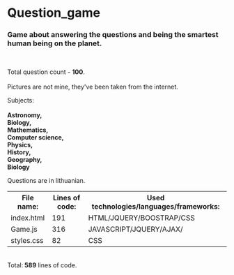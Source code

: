 # Question_game
<h3> Game about answering the questions and being the smartest human being on the planet.</h3><br>

Total question count - <strong>100</strong>.<br><br>
Pictures are not mine, they've been taken from the internet.<br>

Subjects:<br><br>
<strong>
Astronomy,<br>Biology,<br>Mathematics,<br>Computer science,<br>Physics,<br>History,<br>Geography,<br>Biology<br>
</strong>

Questions are in lithuanian.

<table style="width:100%">
  <tr>
    <th>File name:</th>
    <th>Lines of code:</th> 
    <th>Used technologies/languages/frameworks:</th>
  </tr>
  <tr>
    <td>index.html</td>
    <td>191</td> 
    <td>HTML/JQUERY/BOOSTRAP/CSS</td>
  </tr>
  <tr>
    <td>Game.js</td>
    <td>316</td> 
    <td>JAVASCRIPT/JQUERY/AJAX/</td>
  </tr>
  <tr>
    <td>styles.css</td>
    <td>82</td> 
    <td>CSS</td>
  </tr>    
</table>
<br>
Total:<strong> 589</strong>  lines of code.
